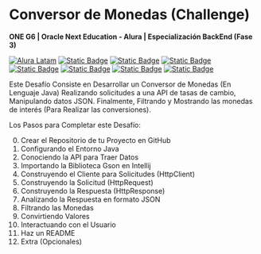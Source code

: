 # Conversor de Monedas (Challenge) 
 **ONE G6 | Oracle Next Education - Alura |  Especialización BackEnd (Fase 3)**

[![Alura Latam](https://img.shields.io/badge/Alura-Latam-blue?style=flat)](https://www.aluracursos.com/)
[![Static Badge](https://img.shields.io/badge/ONE-Oracle_Next_Education-orange?style=flat&logo=oracle&logoColor=orange)](https://www.oracle.com/co/education/oracle-next-education/) [![Static Badge](https://img.shields.io/badge/IDE-IntelliJ_IDEA-%23ff0534?style=flat&logo=IntelliJ%20IDEA&logoColor=%232196f3)](https://www.jetbrains.com/es-es/idea/) [![Static Badge](https://img.shields.io/badge/Language-Java-%23ff0000?style=flat)](#)
[![Static Badge](https://img.shields.io/badge/Java_Library-Gson_%2F_Json-blue?style=flat&logo=json)](https://mvnrepository.com/artifact/com.google.code.gson/gson)
[![Static Badge](https://img.shields.io/badge/API-Exchange_Rate_API-%23e90000?style=flat)](https://www.exchangerate-api.com/docs/java-currency-api)
[![Static Badge](https://img.shields.io/badge/test-status-%23009929?logo=github)](#)
[![Static Badge](https://img.shields.io/badge/license-MIT-blue)](*)

Este Desafío Consiste en Desarrollar un Conversor de Monedas (En Lenguaje Java) Realizando solicitudes a una API de tasas de cambio, Manipulando datos JSON. 
Finalmente, Filtrando y Mostrando las monedas de interés (Para Realizar las conversiones).

Los Pasos para Completar este Desafío:

00) Crear el Repositorio de tu Proyecto en GitHub
01) Configurando el Entorno Java
02) Conociendo la API para Traer Datos
03) Importando la Biblioteca Gson en Intellij 
04) Construyendo el Cliente para Solicitudes (HttpClient)
05) Construyendo la Solicitud (HttpRequest)
06) Construyendo la Respuesta (HttpResponse)
07) Analizando la Respuesta en formato JSON
08) Filtrando las Monedas
09) Convirtiendo Valores
10) Interactuando con el Usuario
11) Haz un README
12) Extra (Opcionales)
   


